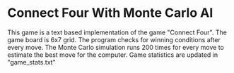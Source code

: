 # Connect Four With Monte Carlo AI

This game is a text based implementation of the game "Connect Four".
The game board is 6x7 grid.
The program checks for winning conditions after every move.
The Monte Carlo simulation runs 200 times for every move to estimate the best move for the computer.
Game statistics are updated in "game_stats.txt"
